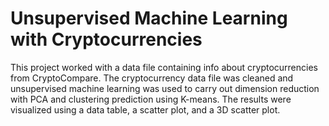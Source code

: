 # Unsupervised Machine Learning with Cryptocurrencies

This project worked with a data file containing info about cryptocurrencies from CryptoCompare. The cryptocurrency data file was cleaned and unsupervised machine learning was used to carry out dimension reduction with PCA and clustering prediction using K-means. The results were visualized using a data table, a scatter plot, and a 3D scatter plot.